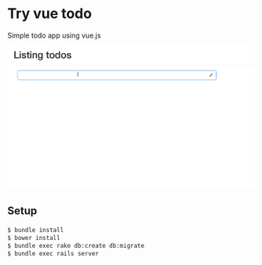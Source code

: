 # Try vue todo

Simple todo app using vue.js

![how to work](./how-to-work.gif)

## Setup

```
$ bundle install
$ bower install
$ bundle exec rake db:create db:migrate
$ bundle exec rails server
```

